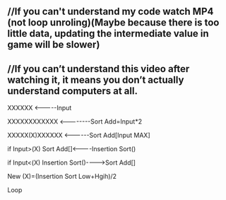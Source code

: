 //If you can't understand my code watch MP4 (not loop unroling)(Maybe because there is too little data, updating the intermediate value in game will be slower)
-------------------
//If you can’t understand this video after watching it, it means you don’t actually understand computers at all.
-----

XXXXXX <-----Input

XXXXXXXXXXXX <--------Sort Add=Input*2

XXXXX(X)XXXXXX <------Sort Add[Input MAX]

if Input>(X) Sort Add[]<----Insertion Sort() 

if Input<(X) Insertion Sort()---->Sort Add[] 

New (X)=(Insertion Sort Low+Hgih)/2

Loop
